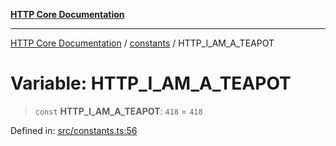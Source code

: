 [**HTTP Core Documentation**](../../README.md)

***

[HTTP Core Documentation](../../README.md) / [constants](../README.md) / HTTP\_I\_AM\_A\_TEAPOT

# Variable: HTTP\_I\_AM\_A\_TEAPOT

> `const` **HTTP\_I\_AM\_A\_TEAPOT**: `418` = `418`

Defined in: [src/constants.ts:56](https://github.com/stonemjs/http-core/blob/38177eda1505fdb30323b11ec31ef2a0f0840267/src/constants.ts#L56)
